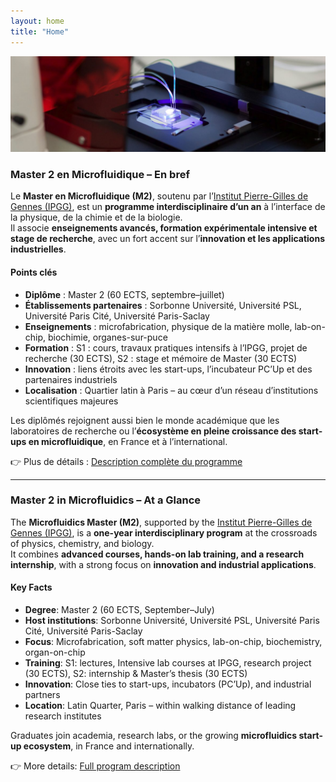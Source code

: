 ```yaml
---
layout: home
title: "Home"
---
```



![Microscope and Microfluidic Chip](/assets/images/Bandeau.jpg)

### Master 2 en Microfluidique – En bref

Le **Master en Microfluidique (M2)**, soutenu par l’[Institut Pierre-Gilles de Gennes (IPGG)](https://www.ipgg.fr/), est un **programme interdisciplinaire d’un an** à l’interface de la physique, de la chimie et de la biologie.  
Il associe **enseignements avancés, formation expérimentale intensive et stage de recherche**, avec un fort accent sur l’**innovation et les applications industrielles**.

#### Points clés
- **Diplôme** : Master 2 (60 ECTS, septembre–juillet)  
- **Établissements partenaires** : Sorbonne Université, Université PSL, Université Paris Cité, Université Paris-Saclay  
- **Enseignements** : microfabrication, physique de la matière molle, lab-on-chip, biochimie, organes-sur-puce  
- **Formation** : S1 : cours, travaux pratiques intensifs à l’IPGG, projet de recherche (30 ECTS), S2 : stage et mémoire de Master (30 ECTS)  
- **Innovation** : liens étroits avec les start-ups, l’incubateur PC’Up et des partenaires industriels  
- **Localisation** : Quartier latin à Paris – au cœur d’un réseau d’institutions scientifiques majeures  

Les diplômés rejoignent aussi bien le monde académique que les laboratoires de recherche ou l’**écosystème en pleine croissance des start-ups en microfluidique**, en France et à l’international.  

👉 Plus de détails : [Description complète du programme](francais.md)

---

### Master 2 in Microfluidics – At a Glance

The **Microfluidics Master (M2)**, supported by the [Institut Pierre-Gilles de Gennes (IPGG)](https://www.ipgg.fr/), is a **one-year interdisciplinary program** at the crossroads of physics, chemistry, and biology.  
It combines **advanced courses, hands-on lab training, and a research internship**, with a strong focus on **innovation and industrial applications**.

#### Key Facts
- **Degree**: Master 2 (60 ECTS, September–July)  
- **Host institutions**: Sorbonne Université, Université PSL, Université Paris Cité, Université Paris-Saclay  
- **Focus**: Microfabrication, soft matter physics, lab-on-chip, biochemistry, organ-on-chip  
- **Training**: S1: lectures, Intensive lab courses at IPGG, research project (30 ECTS), S2: internship & Master’s thesis (30 ECTS)  
- **Innovation**: Close ties to start-ups, incubators (PC’Up), and industrial partners  
- **Location**: Latin Quarter, Paris – within walking distance of leading research institutes  

Graduates join academia, research labs, or the growing **microfluidics start-up ecosystem**, in France and internationally.  

👉 More details: [Full program description](english.md)
